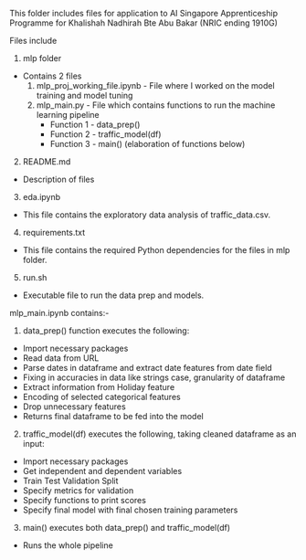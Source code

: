 This folder includes files for application to AI Singapore Apprenticeship Programme for Khalishah Nadhirah Bte Abu Bakar (NRIC ending 1910G)

Files include
1) mlp folder
  - Contains 2 files
    1) mlp_proj_working_file.ipynb - File where I worked on the model training and model tuning
    2) mlp_main.py - File which contains functions to run the machine learning pipeline
        - Function 1 - data_prep()
        - Function 2 - traffic_model(df)
        - Function 3 - main()
      (elaboration of functions below)
2) README.md
  - Description of files 
3) eda.ipynb
  - This file contains the exploratory data analysis of traffic_data.csv.
4) requirements.txt
  - This file contains the required Python dependencies for the files in mlp folder.
5) run.sh
  - Executable file to run the data prep and models.

mlp_main.ipynb contains:-
1) data_prep() function executes the following:
- Import necessary packages
- Read data from URL
- Parse dates in dataframe and extract date features from date field
- Fixing in accuracies in data like strings case, granularity of dataframe
- Extract information from Holiday feature
- Encoding of selected categorical features
- Drop unnecessary features
- Returns final dataframe to be fed into the model

2) traffic_model(df) executes the following, taking cleaned dataframe as an input:
- Import necessary packages
- Get independent and dependent variables
- Train Test Validation Split
- Specify metrics for validation
- Specify functions to print scores
- Specify final model with final chosen training parameters

3) main() executes both data_prep() and traffic_model(df)
- Runs the whole pipeline
